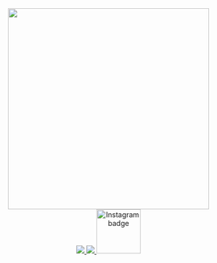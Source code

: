 <div id="header" align="center">
  <img src="https://media.giphy.com/media/elNkAAEqcfYDCY8Dlp/giphy.gif" width="400"/>
</div>
<div id="badges" align="center">
  <a href ="your-telegram-URL">
    <img src="https://img.shields.io/badge/Telegram-blue?logo=telegram&logoColor=white&style=for-the-badge alt="Telegram Badge"/>
                                                                                                                               </a>                                         <a href ="your-vk-URL">                                                                            
  <img src="https://img.shields.io/badge/Вконтаке-blue?logo=vk&logoColor=white&style=for-the-badge alt="VK badge"/>
  </a>
  <a href ="your-instagram-URL">
  <img src="https://img.shields.io/badge/Instagram-red?logo=instagram&logoColor=white&style=for-the-badge" alt="Instagram badge" width="88"/>
  </a>
</div>
<div id="underheader" align="center">
  <img src="https://komarev.com/ghpvc/?nrk24&style=flat-square&color=blue" alt=""/>
</div>
